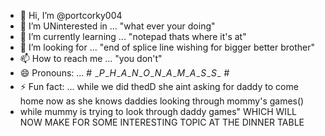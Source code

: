- 👋 Hi, I’m @portcorky004
- 👀 I’m UNinterested in ... "what ever your doing"
- 🌱 I’m currently learning ... "notepad thats where it's at"
- 💞️ I’m looking for ... "end of splice line wishing for bigger better brother"
- 📫 How to reach me ... "you don't"
- 😄 Pronouns: ... #$~_-P_-H_-A_-N_-O_-N_-A_-M_-A_-S_-S_-~$#
- ⚡ Fun fact: ... while we did thedD she aint asking for daddy to come home now as she knows daddies looking through mommy's games()
- while mummy is trying to look through daddy games"
WHICH WILL NOW MAKE FOR SOME INTERESTING TOPIC AT THE DINNER TABLE
<!---
portcorky004/portcorky004 is a ✨ special ✨ repository because its `README.md` (this file) appears on your GitHub profile.
You can click the Preview link to take a look at your changes.
--->
